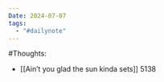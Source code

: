```yaml
---
Date: 2024-07-07
tags:
  - "#dailynote"
---
```


#Thoughts:
- [[Ain’t you glad the sun kinda sets]]
5138
